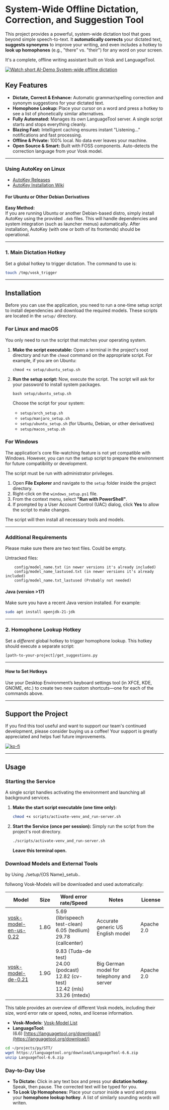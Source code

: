 # System-Wide Offline Dictation, Correction, and Suggestion Tool

This project provides a powerful, system-wide dictation tool that goes beyond simple speech-to-text. It **automatically corrects** your dictated text, **suggests synonyms** to improve your writing, and even includes a hotkey to **look up homophones** (e.g., "there" vs. "their") for any word on your screen.

It's a complete, offline writing assistant built on Vosk and LanguageTool.

[![Watch short AI-Demo System-wide offline dictation](https://img.youtube.com/vi/GqidoRiRBy0/maxresdefault.jpg)](https://youtu.be/GqidoRiRBy0)


## Key Features

*   **Dictate, Correct & Enhance:** Automatic grammar/spelling correction and synonym suggestions for your dictated text.
*   **Homophone Lookup:** Place your cursor on a word and press a hotkey to see a list of phonetically similar alternatives.
*   **Fully Automated:** Manages its own LanguageTool server. A single script starts and stops everything cleanly.
*   **Blazing Fast:** Intelligent caching ensures instant "Listening..." notifications and fast processing.
*   **Offline & Private:** 100% local. No data ever leaves your machine.
*   **Open Source & Smart:** Built with FOSS components. Auto-detects the correction language from your Vosk model.

---

### Using AutoKey on Linux

- [AutoKey Releases](https://github.com/autokey/autokey/releases/)
- [AutoKey Installation Wiki](https://github.com/autokey/autokey/wiki/Installing)

#### For Ubuntu or Other Debian Derivatives

**Easy Method:**  
If you are running Ubuntu or another Debian-based distro, simply install AutoKey using the provided `.deb` files. This will handle dependencies and system integration (such as launcher menus) automatically. After installation, AutoKey (with one or both of its frontends) should be operational.


---

### 1. Main Dictation Hotkey

Set a global hotkey to trigger dictation. The command to use is:
```sh
touch /tmp/vosk_trigger
```

---

## Installation

Before you can use the application, you need to run a one-time setup script to install dependencies and download the required models. These scripts are located in the `setup/` directory.

### For Linux and macOS

You only need to run the script that matches your operating system.

1.  **Make the script executable:**
    Open a terminal in the project's root directory and run the `chmod` command on the appropriate script. For example, if you are on Ubuntu:
    ```shell
    chmod +x setup/ubuntu_setup.sh
    ```

2.  **Run the setup script:**
    Now, execute the script. The script will ask for your password to install system packages.
    ```shell
    bash setup/ubuntu_setup.sh
    ```

    Choose the script for your system:
    *   `setup/arch_setup.sh`
    *   `setup/manjaro_setup.sh`
    *   `setup/ubuntu_setup.sh` (for Ubuntu, Debian, or other derivatives)
    *   `setup/macos_setup.sh`

### For Windows

The application's core file-watching feature is not yet compatible with Windows. However, you can run the setup script to prepare the environment for future compatibility or development.

The script must be run with administrator privileges.

1.  Open **File Explorer** and navigate to the `setup` folder inside the project directory.
2.  Right-click on the `windows_setup.ps1` file.
3.  From the context menu, select **"Run with PowerShell"**.
4.  If prompted by a User Account Control (UAC) dialog, click **Yes** to allow the script to make changes.

The script will then install all necessary tools and models.

---

### Additional Requirements

Please make sure there are two text files.  Could be empty.

Untracked files:

        config/model_name.txt (in newer versions it's already included)
        config/model_name_lastused.txt (in newer versions it's already included)
        config/model_name.txt_lastused (Probably not needed)

#### Java (version >17)

Make sure you have a recent Java version installed. For example:
```sh
sudo apt install openjdk-21-jdk
```

---

### 2. Homophone Lookup Hotkey

Set a *different* global hotkey to trigger homophone lookup. This hotkey should execute a separate script:
```sh
[path-to-your-project]/get_suggestions.py
```

---

#### How to Set Hotkeys

Use your Desktop Environment’s keyboard settings tool (in XFCE, KDE, GNOME, etc.) to create two new custom shortcuts—one for each of the commands above.

---

## Support the Project

If you find this tool useful and want to support our team's continued development, please consider buying us a coffee! Your support is greatly appreciated and helps fuel future improvements.

[![ko-fi](https://storage.ko-fi.com/cdn/useruploads/C0C445TF6/qrcode.png?v=5151393b-8fbb-4a04-82e2-67fcaea9d5d8?v=2)](https://ko-fi.com/C0C445TF6)

---


## Usage



### Starting the Service

A single script handles activating the environment and launching all background services.

1.  **Make the start script executable (one time only):**
    ```bash
    chmod +x scripts/activate-venv_and_run-server.sh
    ```

2.  **Start the Service (once per session):**
    Simply run the script from the project's root directory.
    ```bash
    ./scripts/activate-venv_and_run-server.sh
    ```
    **Leave this terminal open.**
    
### Download Models and External Tools

by Using ./setup/{OS Name}_setub..

follwong Vosk-Models will be downloaded and used automatically:

| Model                                                                                  | Size | Word error rate/Speed                                                                         | Notes                                     | License    |
| -------------------------------------------------------------------------------------- | ---- | --------------------------------------------------------------------------------------------- | ----------------------------------------- | ---------- |
| [vosk-model-en-us-0.22](https://alphacephei.com/vosk/models/vosk-model-en-us-0.22.zip) | 1.8G | 5.69 (librispeech test-clean)<br/>6.05 (tedlium)<br/>29.78 (callcenter)                       | Accurate generic US English model         | Apache 2.0 |
| [vosk-model-de-0.21](https://alphacephei.com/vosk/models/vosk-model-de-0.21.zip)       | 1.9G | 9.83 (Tuda-de test)<br/>24.00 (podcast)<br/>12.82 (cv-test)<br/>12.42 (mls)<br/>33.26 (mtedx) | Big German model for telephony and server | Apache 2.0 |

This table provides an overview of different Vosk models, including their size, word error rate or speed, notes, and license information.

- **Vosk-Models:** [Vosk-Model List](https://alphacephei.com/vosk/models)
- **LanguageTool:**  
   (6.6) [https://languagetool.org/download/](https://languagetool.org/download/) 
  
```sh
cd ~/projects/py/STT/
wget https://languagetool.org/download/LanguageTool-6.6.zip
unzip LanguageTool-6.6.zip
```


### Day-to-Day Use

*   **To Dictate:** Click in any text box and press your **dictation hotkey**. Speak, then pause. The corrected text will be typed for you.
*   **To Look Up Homophones:** Place your cursor inside a word and press your **homophone lookup hotkey**. A list of similarly sounding words will writen.

